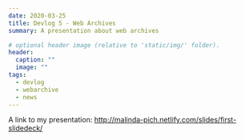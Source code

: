 ```yaml
---
date: 2020-03-25
title: Devlog 5 - Web Archives 
summary: A presentation about web archives 

# optional header image (relative to 'static/img/' folder).
header:
  caption: ""
  image: ""
tags:
  - devlog
  - webarchive
  - news
---
```

A link to my presentation: http://malinda-pich.netlify.com/slides/first-slidedeck/
